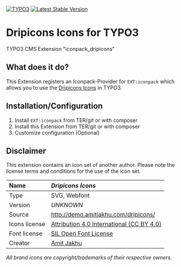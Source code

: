 [![TYPO3](https://img.shields.io/badge/TYPO3-iconpack-%23f49700?style=for-the-badge)](https://extensions.typo3.org/extension/iconpack/)
[![Latest Stable Version](https://img.shields.io/packagist/v/quellenform/t3x-iconpack-dripicons?style=for-the-badge)](https://packagist.org/packages/quellenform/t3x-iconpack-dripicons)

# Dripicons Icons for TYPO3

TYPO3 CMS Extension "iconpack_dripicons"


## What does it do?

This Extension registers an Iconpack-Provider for `EXT:iconpack` which allows you to use the [Dripicons Icons](http://demo.amitjakhu.com/dripicons/) in TYPO3.


## Installation/Configuration

1. Install `EXT:iconpack` from TER/git or with composer
2. Install this Extension from TER/git or with composer
3. Customize configuration (Optional)


## Disclaimer

This extension contains an icon set of another author. Please note the license terms and conditions for the use of the icon set.

| Name          | *Dripicons Icons*                                                                        |
| :------------ | :--------------------------------------------------------------------------------------- |
| Type          | SVG, Webfont                                                                             |
| Version       | *UNKNOWN*                                                                                |
| Source        | http://demo.amitjakhu.com/dripicons/                                                     |
| Icons license | [Attribution 4.0 International (CC BY 4.0)](http://creativecommons.org/licenses/by/4.0/) |
| Font license  | [SIL Open Font License](http://scripts.sil.org/cms/scripts/page.php?site_id=nrsi&id=OFL) |
| Creator       | [Amit Jakhu](www.amitjakhu.com)                                                          |

*All brand icons are copyright/trademarks of their respective owners.*
